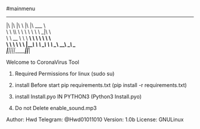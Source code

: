 #mainmenu



 ___  ___  ___       __   ________     
|\  \|\  \|\  \     |\  \|\   ___ \    
\ \  \\\  \ \  \    \ \  \ \  \_|\ \   
 \ \   __  \ \  \  __\ \  \ \  \ \\ \  
  \ \  \ \  \ \  \|\__\_\  \ \  \_\\ \ 
   \ \__\ \__\ \____________\ \_______\
    \|__|\|__|\|____________|\|_______|
                                       
                                       
                                       

Welcome to CoronaVirus Tool

1) Required Permissions for linux (sudo su)

2) install Before start pip requirements.txt (pip install -r requirements.txt)

3) install Install.pyo IN PYTHON3 (Python3 Install.pyo)

4) Do not Delete enable_sound.mp3

Author: Hwd
Telegram: @Hwd01011010
Version: 1.0b
License: GNULinux
